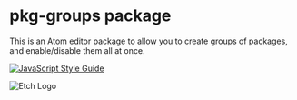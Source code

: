 # pkg-groups package

This is an Atom editor package to allow you to create groups of packages, and
enable/disable them all at once.

[![JavaScript Style Guide](https://cdn.rawgit.com/standard/standard/master/badge.svg)](https://github.com/standard/standard)

![Etch Logo](https://cloud.githubusercontent.com/assets/378023/18806594/927cb104-826c-11e6-8e4b-7b54be52108e.png)
